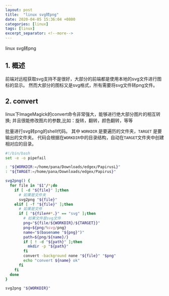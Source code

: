 ```yaml
---
layout: post
title:  "linux svg转png"
date: 2020-04-05 15:36:04 +0800
categories: [linux]
tags: [linux]
excerpt_separator: <!--more-->
---
```

linux svg转png
<!--more-->

## 1. 概述
前端对远程获取svg支持不是很好，大部分的前端都是使用本地的svg文件进行图标的显示。
然而大部分的图标又是svg格式，所有需要将svg文件转png文件。

## 2. convert
linux下ImageMagick的convert命令非常强大，能够进行绝大部分图片的相互转换;
并且很能修改图片的参数,比如：旋转，翻转，颜色翻转，等等

批量进行svg转png的shell代码。
其中 `WORKDIR` 是要遍历的文件夹，`TARGET` 是要输出的文件夹。
代码会根据在`WORKDIR`中的目录结构，自动在`TARGET`文件夹中创建相对应的目录。
```bash
#!/bin/bash
set -e -o pipefail

: "${WORKDIR:=/home/pana/Downloads/edgex/PapirusL}"
: "${TARGET:=/home/pana/Downloads/edgex/Papirus}"

svg2png() {
  for file in "$1"/*;do
    if [ -d "${file}" ];then
      # 如果是文件夹
      svg2png "${file}"
    elif [ -f "${file}" ];then
      # 如果是文件
      if [ "${file##*.}" == "svg" ];then
        # 如果文件是svg文件
        png="${file/${WORKDIR}/${TARGET}}"
        png=${png/%svg/png}
        name="$(basename "${png}")"
        path=${png/${name}/}
        if [ ! -d "${path}" ];then
          mkdir -p "${path}"
        fi
        convert -background none "${file}" "$png"
        echo "convert ${name} ok"
      fi
    fi
  done
}

svg2png "${WORKDIR}"
```